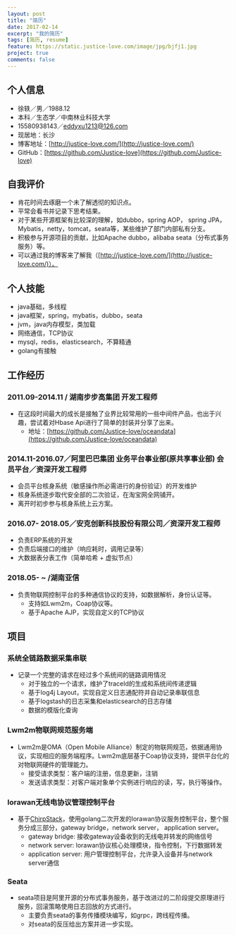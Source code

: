 ```yaml
---
layout: post
title: "简历"
date: 2017-02-14
excerpt: "我的简历"
tags: [简历, resume]
feature: https://static.justice-love.com/image/jpg/bjfj1.jpg
project: true
comments: false
---
```


## 个人信息
* 徐轶／男／1988.12
* 本科／生态学／中南林业科技大学
* 15580938143／eddyxu1213@126.com
* 现居地：长沙
* 博客地址：[http://justice-love.com/](http://justice-love.com/)
* GitHub：[https://github.com/Justice-love](https://github.com/Justice-love)

## 自我评价
* 肯花时间去琢磨一个未了解透彻的知识点。
* 平常会看书并记录下思考结果。
* 对于某些开源框架有比较深的理解，如dubbo，spring AOP， spring JPA，Mybatis，netty，tomcat，seata等，某些维护了部门内部私有分支。
* 积极参与开源项目的贡献，比如Apache dubbo，alibaba seata（分布式事务服务）等。
* 可以通过我的博客来了解我（[http://justice-love.com/](http://justice-love.com/)）。

## 个人技能
* java基础，多线程
* java框架，spring，mybatis，dubbo，seata
* jvm，java内存模型，类加载
* 网络通信，TCP协议
* mysql，redis，elasticsearch，不算精通
* golang有接触

## 工作经历

### 2011.09-2014.11 / 湖南步步高集团 开发工程师

* 在这段时间最大的成长是接触了业界比较常用的一些中间件产品，也出于兴趣，尝试着对Hbase Api进行了简单的封装并分享了出来。
    * 地址：[https://github.com/Justice-love/oceandata](https://github.com/Justice-love/oceandata)

### 2014.11-2016.07／阿里巴巴集团 业务平台事业部(原共享事业部) 会员平台／资深开发工程师

* 会员平台核身系统（敏感操作所必需进行的身份验证）的开发维护
* 核身系统逐步取代安全部的二次验证，在淘宝网全网铺开。
* 离开时初步参与核身系统上云方案。 

### 2016.07- 2018.05／安克创新科技股份有限公司／资深开发工程师
* 负责ERP系统的开发
* 负责后端接口的维护（响应耗时，调用记录等）
* 大数据表分表工作（简单哈希 + 虚拟节点）


### 2018.05- ~ /湖南亚信
* 负责物联网控制平台的多种通信协议的支持，如数据解析，身份认证等。
    * 支持如Lwm2m，Coap协议等。
    * 基于Apache AJP，实现自定义的TCP协议

## 项目

### 系统全链路数据采集串联
* 记录一个完整的请求在经过多个系统间的链路调用情况
    * 对于独立的一个请求，维护了traceId的生成和系统间传递逻辑
    * 基于log4j Layout，实现自定义日志通配符并自动记录串联信息
    * 基于logstash的日志采集和elasticsearch的日志存储
    * 数据的模版化查询
    
### Lwm2m物联网规范服务端
* Lwm2m是OMA（Open Mobile Alliance）制定的物联网规范，依据通用协议，实现相应的服务端程序。Lwm2m底层基于Coap协议支持，提供平台化的对物联网硬件的管理能力。
    * 接受请求类型：客户端的注册，信息更新，注销
    * 发送请求类型：对客户端对象单个实例进行响应的读，写，执行等操作。
    
### lorawan无线电协议管理控制平台
* 基于[ChirpStack](https://www.chirpstack.io/)，使用golang二次开发的lorawan协议服务控制平台，整个服务分成三部分，gateway bridge，network server， application server。
    * gateway bridge: 接收gateway设备收到的无线电并转发的网络信号
    * network server: lorawan协议核心处理模块，指令控制，下行数据转发
    * application server: 用户管理控制平台，允许录入设备并与network server通信
    
### Seata
* seata项目是阿里开源的分布式事务服务，基于改进过的二阶段提交原理进行服务，回滚策略使用日志回放的方式进行。
    * 主要负责seata的事务传播模块编写，如grpc，跨线程传播。
    * 对seata的反压给出方案并进一步实现。
